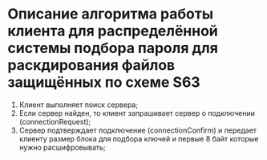 # Описание алгоритма работы клиента для распределённой системы подбора пароля для раскдирования файлов защищённых по схеме S63

1. Клиент выполняет поиск сервера;
2. Если сервер найден, то клиент запрашивает сервер о подключении (connectionRequest);
3. Сервер подтверждает подключение (connectionConfirm) и передает клиенту размер блока для подбора ключей и первые 8 байт которые нужно расшифровывать; 

